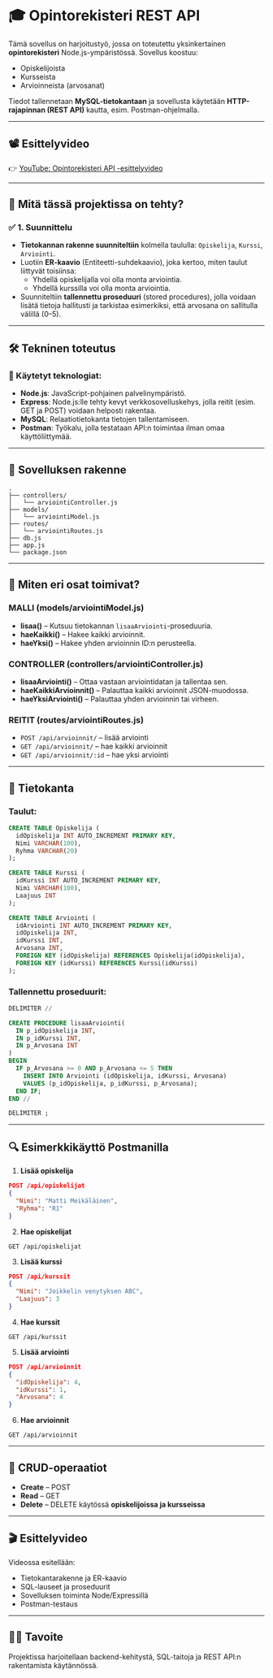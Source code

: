 # 🎓 Opintorekisteri REST API

Tämä sovellus on harjoitustyö, jossa on toteutettu yksinkertainen **opintorekisteri** Node.js-ympäristössä. Sovellus koostuu:

- Opiskelijoista
- Kursseista
- Arvioinneista (arvosanat)

Tiedot tallennetaan **MySQL-tietokantaan** ja sovellusta käytetään **HTTP-rajapinnan (REST API)** kautta, esim. Postman-ohjelmalla.

---

## 📽️ Esittelyvideo

👉 [YouTube: Opintorekisteri API -esittelyvideo](https://youtu.be/Ho16H-3re7k)

---

## 🧠 Mitä tässä projektissa on tehty?

### ✅ 1. Suunnittelu

- **Tietokannan rakenne suunniteltiin** kolmella taululla: `Opiskelija`, `Kurssi`, `Arviointi`.
- Luotiin **ER-kaavio** (Entiteetti-suhdekaavio), joka kertoo, miten taulut liittyvät toisiinsa:
  - Yhdellä opiskelijalla voi olla monta arviointia.
  - Yhdellä kurssilla voi olla monta arviointia.
- Suunniteltiin **tallennettu proseduuri** (stored procedures), jolla voidaan lisätä tietoja hallitusti ja tarkistaa esimerkiksi, että arvosana on sallitulla välillä (0–5).

---

## 🛠 Tekninen toteutus

### 🔧 Käytetyt teknologiat:
- **Node.js**: JavaScript-pohjainen palvelinympäristö.
- **Express**: Node.js:lle tehty kevyt verkkosovelluskehys, jolla reitit (esim. GET ja POST) voidaan helposti rakentaa.
- **MySQL**: Relaatiotietokanta tietojen tallentamiseen.
- **Postman**: Työkalu, jolla testataan API:n toimintaa ilman omaa käyttöliittymää.

---

## 📁 Sovelluksen rakenne

```
.
├── controllers/
│   └── arviointiController.js
├── models/
│   └── arviointiModel.js
├── routes/
│   └── arviointiRoutes.js
├── db.js
├── app.js
└── package.json
```

---

## 🔁 Miten eri osat toimivat?

### MALLI (models/arviointiModel.js)

- **lisaa()** – Kutsuu tietokannan `lisaaArviointi`-proseduuria.
- **haeKaikki()** – Hakee kaikki arvioinnit.
- **haeYksi()** – Hakee yhden arvioinnin ID:n perusteella.

### CONTROLLER (controllers/arviointiController.js)

- **lisaaArviointi()** – Ottaa vastaan arviointidatan ja tallentaa sen.
- **haeKaikkiArvioinnit()** – Palauttaa kaikki arvioinnit JSON-muodossa.
- **haeYksiArviointi()** – Palauttaa yhden arvioinnin tai virheen.

### REITIT (routes/arviointiRoutes.js)

- `POST /api/arvioinnit/` – lisää arviointi
- `GET /api/arvioinnit/` – hae kaikki arvioinnit
- `GET /api/arvioinnit/:id` – hae yksi arviointi

---

## 💾 Tietokanta

### Taulut:

```sql
CREATE TABLE Opiskelija (
  idOpiskelija INT AUTO_INCREMENT PRIMARY KEY,
  Nimi VARCHAR(100),
  Ryhma VARCHAR(20)
);

CREATE TABLE Kurssi (
  idKurssi INT AUTO_INCREMENT PRIMARY KEY,
  Nimi VARCHAR(100),
  Laajuus INT
);

CREATE TABLE Arviointi (
  idArviointi INT AUTO_INCREMENT PRIMARY KEY,
  idOpiskelija INT,
  idKurssi INT,
  Arvosana INT,
  FOREIGN KEY (idOpiskelija) REFERENCES Opiskelija(idOpiskelija),
  FOREIGN KEY (idKurssi) REFERENCES Kurssi(idKurssi)
);
```

### Tallennettu proseduurit:

```sql
DELIMITER //

CREATE PROCEDURE lisaaArviointi(
  IN p_idOpiskelija INT,
  IN p_idKurssi INT,
  IN p_Arvosana INT
)
BEGIN
  IF p_Arvosana >= 0 AND p_Arvosana <= 5 THEN
    INSERT INTO Arviointi (idOpiskelija, idKurssi, Arvosana)
    VALUES (p_idOpiskelija, p_idKurssi, p_Arvosana);
  END IF;
END //

DELIMITER ;
```

---

## 🔍 Esimerkkikäyttö Postmanilla

1. **Lisää opiskelija**
```json
POST /api/opiskelijat
{
  "Nimi": "Matti Meikäläinen",
  "Ryhma": "R1"
}
```

2. **Hae opiskelijat**
```http
GET /api/opiskelijat
```

3. **Lisää kurssi**
```json
POST /api/kurssit
{
  "Nimi": "Joikkelin venytyksen ABC",
  "Laajuus": 3
}
```

4. **Hae kurssit**
```http
GET /api/kurssit
```

5. **Lisää arviointi**
```json
POST /api/arvioinnit
{
  "idOpiskelija": 4,
  "idKurssi": 1,
  "Arvosana": 4
}
```

6. **Hae arvioinnit**
```http
GET /api/arvioinnit
```

---

## 🧪 CRUD-operaatiot

- **Create** – POST
- **Read** – GET
- **Delete** – DELETE käytössä **opiskelijoissa ja kursseissa**

---

## 🎬 Esittelyvideo

Videossa esitellään:

- Tietokantarakenne ja ER-kaavio
- SQL-lauseet ja proseduurit
- Sovelluksen toiminta Node/Expressillä
- Postman-testaus

---

## 👨‍🎓 Tavoite

Projektissa harjoitellaan backend-kehitystä, SQL-taitoja ja REST API:n rakentamista käytännössä.

